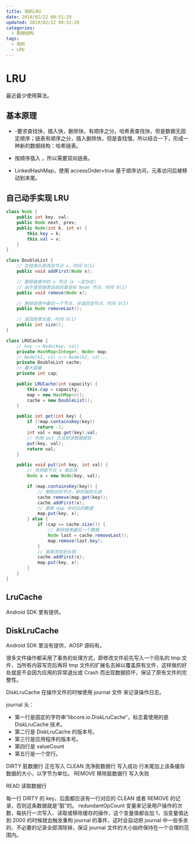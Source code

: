```yaml
---
title: 简析LRU
date: 2019/02/22 09:51:29
updated: 2019/02/22 09:51:29
categories:
  - 数据结构
tags:
  - 简析
  - LRU
---
```


# LRU

最近最少使用算法。

## 基本原理

- -要求查找快，插入快，删除快，有顺序之分。哈希表查找快，但是数据无固定顺序；链表有顺序之分，插入删除快，但是查找慢。所以结合一下，形成一种新的数据结构：哈希链表。

- 按顺序插入 ，所以需要双向链表。

- LinkedHashMap，使用 accessOrder=true 基于顺序访问，元素访问后被移动到末尾。

## 自己动手实现 LRU

```java
class Node {
    public int key, val;
    public Node next, prev;
    public Node(int k, int v) {
        this.key = k;
        this.val = v;
    }
}

class DoubleList {
    // 在链表头部添加节点 x，时间 O(1)
    public void addFirst(Node x);

    // 删除链表中的 x 节点（x 一定存在）
    // 由于是双链表且给的是目标 Node 节点，时间 O(1)
    public void remove(Node x);

    // 删除链表中最后一个节点，并返回该节点，时间 O(1)
    public Node removeLast();

    // 返回链表长度，时间 O(1)
    public int size();
}

class LRUCache {
    // key -> Node(key, val)
    private HashMap<Integer, Node> map;
    // Node(k1, v1) <-> Node(k2, v2)...
    private DoubleList cache;
    // 最大容量
    private int cap;

    public LRUCache(int capacity) {
        this.cap = capacity;
        map = new HashMap<>();
        cache = new DoubleList();
    }

    public int get(int key) {
        if (!map.containsKey(key))
            return -1;
        int val = map.get(key).val;
        // 利用 put 方法把该数据提前
        put(key, val);
        return val;
    }

    public void put(int key, int val) {
        // 先把新节点 x 做出来
        Node x = new Node(key, val);

        if (map.containsKey(key)) {
            // 删除旧的节点，新的插到头部
            cache.remove(map.get(key));
            cache.addFirst(x);
            // 更新 map 中对应的数据
            map.put(key, x);
        } else {
            if (cap == cache.size()) {
                // 删除链表最后一个数据
                Node last = cache.removeLast();
                map.remove(last.key);
            }
            // 直接添加到头部
            cache.addFirst(x);
            map.put(key, x);
        }
    }
}
```

## LruCache

Android SDK 里有提供。

## DiskLruCache

Android SDK 里没有提供，AOSP 源码有。

很多文件操作都采用了事务的处理方式，即修改文件前先写入一个同名的 tmp 文件，当所有内容写完后再将 tmp 文件的扩展名去掉以覆盖原有文件，这样做的好处就是不会因为应用的异常退出或 Crash 而出现数据损坏，保证了原有文件的完整性。

DiskLruCache 在操作文件的时候使用 journal 文件 来记录操作日志。

journal 头：

- 第一行是固定的字符串“libcore.io.DiskLruCache”，标志着使用的是 DiskLruCache 技术。
- 第二行是 DiskLruCache 的版本号。
- 第三行是应用程序的版本号。
- 第四行是 valueCount
- 第五行是一个空行。

DIRTY 脏数据行 正在写入
CLEAN 洗净脏数据行 写入成功 行末尾加上该条缓存数据的大小，以字节为单位。
REMOVE 移除脏数据行 写入失败

READ 读取数据行

每一行 DIRTY 的 key，后面都应该有一行对应的 CLEAN 或者 REMOVE 的记录，否则这条数据就是“脏”的。
redundantOpCount 变量来记录用户操作的次数，每执行一次写入、读取或移除缓存的操作，这个变量值都会加 1，当变量值达到 2000 的时候就会触发重构 journal 的事件，这时会自动把 journal 中一些多余的、不必要的记录全部清除掉，保证 journal 文件的大小始终保持在一个合理的范围内。
